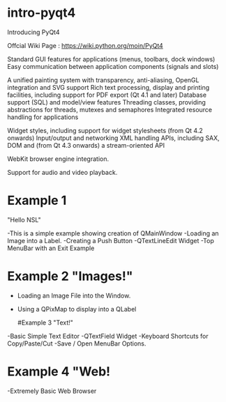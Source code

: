 # intro-pyqt4

Introducing PyQt4

Offcial Wiki Page : https://wiki.python.org/moin/PyQt4

  
Standard GUI features for applications (menus, toolbars, dock windows)
Easy communication between application components (signals and slots)

A unified painting system with transparency, anti-aliasing, OpenGL integration and SVG support
Rich text processing, display and printing facilities, including support for PDF export (Qt 4.1 and later)
Database support (SQL) and model/view features
Threading classes, providing abstractions for threads, mutexes and semaphores
Integrated resource handling for applications

Widget styles, including support for widget stylesheets (from Qt 4.2 onwards)
Input/output and networking
XML handling APIs, including SAX, DOM and (from Qt 4.3 onwards) a stream-oriented API

WebKit browser engine integration.

Support for audio and video playback.

# Example 1 
"Hello NSL"

-This is a simple example showing creation of QMainWindow
  -Loading an Image into a Label. 
  -Creating a Push Button
  -QTextLineEdit Widget 
  -Top MenuBar with an Exit Example
  
  
  # Example 2 "Images!"

- Loading an Image File into the Window. 
- Using a QPixMap to display into a QLabel

  #Example 3 "Text!"

-Basic Simple Text Editor 
-QTextField Widget
-Keyboard Shortcuts for Copy/Paste/Cut
-Save / Open MenuBar Options.

# Example 4 "Web!

-Extremely Basic Web Browser


